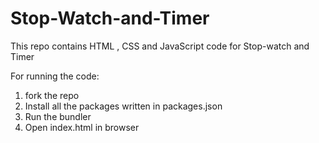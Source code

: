 # Stop-Watch-and-Timer
This repo contains HTML , CSS and JavaScript code for Stop-watch and Timer

For running the code:
1) fork the repo 
2) Install all the packages written in packages.json
3) Run the bundler
4) Open index.html in browser
